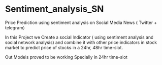 # Sentiment_analysis_SN
Price Prediction using sentiment analysis on Social Media News ( Twitter + telegram) 

In this Project we Create a social Indicator ( using sentiment analysis and social network analysis) and combine it with other price indicators in stock market to predict price of stocks in a 24hr, 48hr time-slot.

Out Models proved to be working Specially in 24hr time-slot

